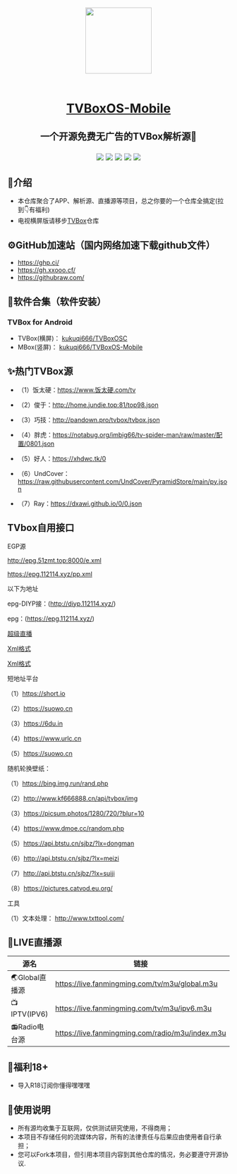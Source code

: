 # <p align="center"><img src="https://github.com/kukuqi666/TVBoxOS-Mobile/blob/main/tvbox/images/logo.png?raw=true" width="150px" /><br>​<p align="center">[TVBoxOS-Mobile](https://github.com/kukuqi666/TVBoxOS-Mobile "TVBoxOS-Mobile")
## <p align="center">一个开源免费无广告的TVBox解析源🏅 <p align="center">[](https://img.shields.io/github/stars/pandao/editor.md.svg) ![](https://img.shields.io/github/forks/pandao/editor.md.svg) ![](https://img.shields.io/github/tag/pandao/editor.md.svg) ![](https://img.shields.io/github/release/pandao/editor.md.svg) ![](https://img.shields.io/github/issues/pandao/editor.md.svg) ![](https://img.shields.io/bower/v/editor.md.svg)   

## 📖介绍
- 本仓库聚合了APP、解析源、直播源等项目，总之你要的一个仓库全搞定(拉到👇有福利)
- 电视横屏版请移步[TVBox](https://github.com/kukuqi666/TVBoxOSC)仓库


## ⚙️GitHub加速站（国内网络加速下载github文件）
-  https://ghp.ci/
-  https://gh.xxooo.cf/
-  https://githubraw.com/

## 📲软件合集（软件安装）
### TVBox for Android
- TVBox(横屏)： [kukuqi666/TVBoxOSC](https://ghp.ci/https://github.com/kukuqi666/TVBoxOSC/releases/download/v1.1.1/TVBoxOSC.apk)
- MBox(竖屏)： [kukuqi666/TVBoxOS-Mobile](https://ghp.ci/https://github.com/kukuqi666/TVBoxOS-Mobile/releases/download/v1.1.1/MBox_1.1.1.apk)

## ✨热门TVBox源

- （1）饭太硬：https://www.饭太硬.com/tv

- （2）俊于：http://home.jundie.top:81/top98.json 

- （3）巧技：http://pandown.pro/tvbox/tvbox.json 

- （4）胖虎：https://notabug.org/imbig66/tv-spider-man/raw/master/配置/0801.json 

- （5）好人：https://xhdwc.tk/0  

- （6）UndCover：https://raw.githubusercontent.com/UndCover/PyramidStore/main/py.json

- （7）Ray：https://dxawi.github.io/0/0.json


## TVbox自用接口

EGP源

http://epg.51zmt.top:8000/e.xml

https://epg.112114.xyz/pp.xml

以下为地址

epg-DIYP接：(http://diyp.112114.xyz/)

epg：(https://epg.112114.xyz/)

[超级直播](https://epg.112114.xyz/epginfo)

[Xml格式](https://epg.112114.xyz/pp.xml)

[Xml格式](https://epg.112114.xyz/pp.xml.gz)


短地址平台

（1）https://short.io

（2）https://suowo.cn

（3）https://6du.in

（4）https://www.urlc.cn

（5）https://suowo.cn


随机轮换壁纸：

（1）https://bing.img.run/rand.php

（2）http://www.kf666888.cn/api/tvbox/img

（3）https://picsum.photos/1280/720/?blur=10

（4）https://www.dmoe.cc/random.php

（5）https://api.btstu.cn/sjbz/?lx=dongman

（6）http://api.btstu.cn/sjbz/?lx=meizi

（7）http://api.btstu.cn/sjbz/?lx=suiji

（8）https://pictures.catvod.eu.org/

工具

（1）文本处理： http://www.txttool.com/


## 📡LIVE直播源
| 源名        | 链接   |
| --------   | -----  |
| 🌏Global直播源      | https://live.fanmingming.com/tv/m3u/global.m3u   |
| 📺IPTV(IPV6)       |  https://live.fanmingming.com/tv/m3u/ipv6.m3u   |
| 📻Radio电台源        |   https://live.fanmingming.com/radio/m3u/index.m3u   |

## 🎁福利18+
- 导入R18订阅你懂得嘿嘿嘿

## 🫶使用说明
- 所有源均收集于互联网，仅供测试研究使用，不得商用；
- 本项目不存储任何的流媒体内容，所有的法律责任与后果应由使用者自行承担；
- 您可以Fork本项目，但引用本项目内容到其他仓库的情况，务必要遵守开源协议.


